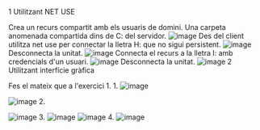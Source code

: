 1 Utilitzant NET USE

Crea un recurs compartit amb els usuaris de domini. Una carpeta anomenada compartida dins de C: del servidor.
![image](https://github.com/user-attachments/assets/9d5f7b72-e63c-4c45-beaf-d0143dd49ac8)
Des del client utilitza net use per connectar la lletra H: que no sigui persistent.
![image](https://github.com/user-attachments/assets/ecc94b89-a599-4d44-9d66-1563e5ecd5ee)
Desconnecta la unitat.
![image](https://github.com/user-attachments/assets/228265ac-8a47-4faf-bc7b-231c3f42592c)
Connecta el recurs a la lletra I: amb credencials d'un usuari.
![image](https://github.com/user-attachments/assets/7c78709a-26a0-46f0-81ba-c056240248b9)
Desconnecta la unitat.
![image](https://github.com/user-attachments/assets/0e461fbd-0cf7-4254-8c8e-41c7c9e64949)
2 Utilitzant interfície gràfica

Fes el mateix que a l'exercici 1.
1. 
![image](https://github.com/user-attachments/assets/6c49b4a0-1671-4ab7-9c2d-9b659ec5041f)

![image](https://github.com/user-attachments/assets/922d9a46-c47b-4242-802e-2aa49aa848b0)
2.

![image](https://github.com/user-attachments/assets/46068f01-4c01-4db8-a765-f75c850eaa72)
3. 
![image](https://github.com/user-attachments/assets/f3c2b981-87c4-4452-ae8f-83048adc2311)
![image](https://github.com/user-attachments/assets/57c451f6-9189-4725-8920-045a30116d88)
4. 
![image](https://github.com/user-attachments/assets/3b716269-92e2-41b7-9d20-ba416f7e616c)

